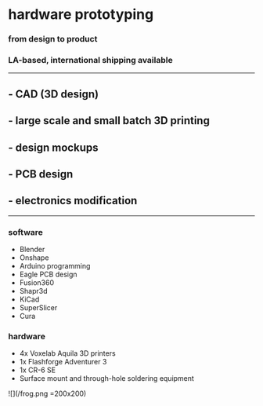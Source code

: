 # hardware prototyping
### from design to product
### LA-based, international shipping available
---
##  - CAD (3D design)
## - large scale and small batch 3D printing
## - design mockups
## - PCB design
## - electronics modification

---

### software
 - Blender
 - Onshape
 - Arduino programming
 - Eagle PCB design 
 - Fusion360
 - Shapr3d
 - KiCad
 - SuperSlicer
 - Cura

### hardware
 - 4x Voxelab Aquila 3D printers
 - 1x Flashforge Adventurer 3 
 - 1x CR-6 SE
 - Surface mount and through-hole soldering equipment

![](/frog.png =200x200)
